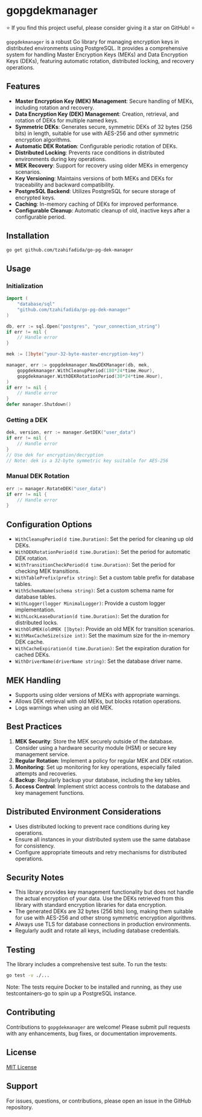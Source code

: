 # gopgdekmanager

⭐ If you find this project useful, please consider giving it a star on GitHub! ⭐

`gopgdekmanager` is a robust Go library for managing encryption keys in distributed environments using PostgreSQL. It provides a comprehensive system for handling Master Encryption Keys (MEKs) and Data Encryption Keys (DEKs), featuring automatic rotation, distributed locking, and recovery operations.

## Features

- **Master Encryption Key (MEK) Management**: Secure handling of MEKs, including rotation and recovery.
- **Data Encryption Key (DEK) Management**: Creation, retrieval, and rotation of DEKs for multiple named keys.
- **Symmetric DEKs**: Generates secure, symmetric DEKs of 32 bytes (256 bits) in length, suitable for use with AES-256 and other symmetric encryption algorithms.
- **Automatic DEK Rotation**: Configurable periodic rotation of DEKs.
- **Distributed Locking**: Prevents race conditions in distributed environments during key operations.
- **MEK Recovery**: Support for recovery using older MEKs in emergency scenarios.
- **Key Versioning**: Maintains versions of both MEKs and DEKs for traceability and backward compatibility.
- **PostgreSQL Backend**: Utilizes PostgreSQL for secure storage of encrypted keys.
- **Caching**: In-memory caching of DEKs for improved performance.
- **Configurable Cleanup**: Automatic cleanup of old, inactive keys after a configurable period.

## Installation

```bash
go get github.com/tzahifadida/go-pg-dek-manager
```

## Usage

### Initialization

```go
import (
    "database/sql"
    "github.com/tzahifadida/go-pg-dek-manager"
)

db, err := sql.Open("postgres", "your_connection_string")
if err != nil {
    // Handle error
}

mek := []byte("your-32-byte-master-encryption-key")

manager, err := gopgdekmanager.NewDEKManager(db, mek,
    gopgdekmanager.WithCleanupPeriod(180*24*time.Hour),
    gopgdekmanager.WithDEKRotationPeriod(30*24*time.Hour),
)
if err != nil {
    // Handle error
}
defer manager.Shutdown()
```

### Getting a DEK

```go
dek, version, err := manager.GetDEK("user_data")
if err != nil {
    // Handle error
}
// Use dek for encryption/decryption
// Note: dek is a 32-byte symmetric key suitable for AES-256
```

### Manual DEK Rotation

```go
err := manager.RotateDEK("user_data")
if err != nil {
    // Handle error
}
```

## Configuration Options

- `WithCleanupPeriod(d time.Duration)`: Set the period for cleaning up old DEKs.
- `WithDEKRotationPeriod(d time.Duration)`: Set the period for automatic DEK rotation.
- `WithTransitionCheckPeriod(d time.Duration)`: Set the period for checking MEK transitions.
- `WithTablePrefix(prefix string)`: Set a custom table prefix for database tables.
- `WithSchemaName(schema string)`: Set a custom schema name for database tables.
- `WithLogger(logger MinimalLogger)`: Provide a custom logger implementation.
- `WithLockLeaseDuration(d time.Duration)`: Set the duration for distributed locks.
- `WithOldMEK(oldMEK []byte)`: Provide an old MEK for transition scenarios.
- `WithMaxCacheSize(size int)`: Set the maximum size for the in-memory DEK cache.
- `WithCacheExpiration(d time.Duration)`: Set the expiration duration for cached DEKs.
- `WithDriverName(driverName string)`: Set the database driver name.

## MEK Handling

- Supports using older versions of MEKs with appropriate warnings.
- Allows DEK retrieval with old MEKs, but blocks rotation operations.
- Logs warnings when using an old MEK.

## Best Practices

1. **MEK Security**: Store the MEK securely outside of the database. Consider using a hardware security module (HSM) or secure key management service.
2. **Regular Rotation**: Implement a policy for regular MEK and DEK rotation.
3. **Monitoring**: Set up monitoring for key operations, especially failed attempts and recoveries.
4. **Backup**: Regularly backup your database, including the key tables.
5. **Access Control**: Implement strict access controls to the database and key management functions.

## Distributed Environment Considerations

- Uses distributed locking to prevent race conditions during key operations.
- Ensure all instances in your distributed system use the same database for consistency.
- Configure appropriate timeouts and retry mechanisms for distributed operations.

## Security Notes

- This library provides key management functionality but does not handle the actual encryption of your data. Use the DEKs retrieved from this library with standard encryption libraries for data encryption.
- The generated DEKs are 32 bytes (256 bits) long, making them suitable for use with AES-256 and other strong symmetric encryption algorithms.
- Always use TLS for database connections in production environments.
- Regularly audit and rotate all keys, including database credentials.

## Testing

The library includes a comprehensive test suite. To run the tests:

```bash
go test -v ./...
```

Note: The tests require Docker to be installed and running, as they use testcontainers-go to spin up a PostgreSQL instance.

## Contributing

Contributions to `gopgdekmanager` are welcome! Please submit pull requests with any enhancements, bug fixes, or documentation improvements.

## License

[MIT License](LICENSE)

## Support

For issues, questions, or contributions, please open an issue in the GitHub repository.